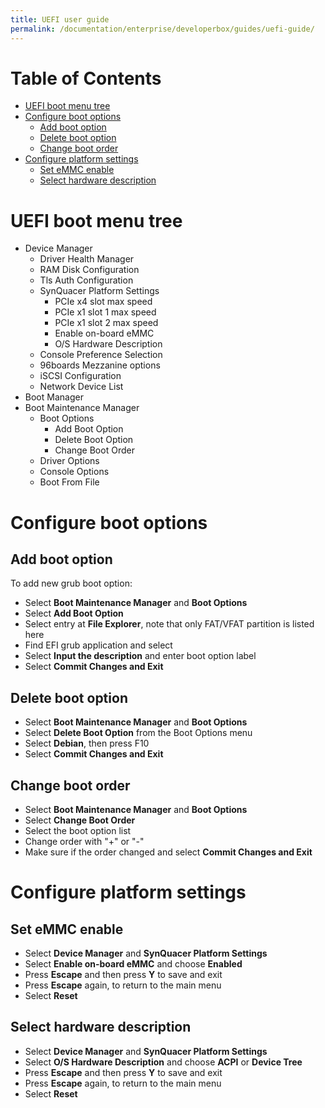 ```yaml
---
title: UEFI user guide
permalink: /documentation/enterprise/developerbox/guides/uefi-guide/
---
```

# Table of Contents

  * [UEFI boot menu tree](#uefi-boot-menu-tree)
  * [Configure boot options](#configure-boot-options)
    * [Add boot option](#add-boot-option)
    * [Delete boot option](#delete-boot-option)
    * [Change boot order](#change-boot-order)
  * [Configure platform settings](#configure-platform-settings)
    * [Set eMMC enable](#set-emmc-enable)
    * [Select hardware description](#select-hardware-description)

# UEFI boot menu tree

  * Device Manager
    * Driver Health Manager
    * RAM Disk Configuration
    * Tls Auth Configuration
    * SynQuacer Platform Settings
      * PCIe x4 slot max speed
      * PCIe x1 slot 1 max speed
      * PCIe x1 slot 2 max speed
      * Enable on-board eMMC
      * O/S Hardware Description
    * Console Preference Selection
    * 96boards Mezzanine options
    * iSCSI Configuration
    * Network Device List
  * Boot Manager
  * Boot Maintenance Manager
    * Boot Options
      * Add Boot Option
      * Delete Boot Option
      * Change Boot Order
    * Driver Options
    * Console Options
    * Boot From File

# Configure boot options

## Add boot option
To add new grub boot option:

* Select **Boot Maintenance Manager** and **Boot Options**
* Select **Add Boot Option**
* Select entry at **File Explorer**, note that only FAT/VFAT partition
  is listed here
* Find EFI grub application and select
* Select **Input the description** and enter boot option label
* Select **Commit Changes and Exit**

## Delete boot option

* Select **Boot Maintenance Manager** and **Boot Options**
* Select **Delete Boot Option** from the Boot Options menu
* Select **Debian**, then press F10
* Select **Commit Changes and Exit**

## Change boot order

* Select **Boot Maintenance Manager** and **Boot Options**
* Select **Change Boot Order**
* Select the boot option list
* Change order with "+" or "-"
* Make sure if the order changed and select **Commit Changes and Exit**

# Configure platform settings

## Set eMMC enable

* Select **Device Manager** and **SynQuacer Platform Settings**
* Select **Enable on-board eMMC** and choose **Enabled**
* Press **Escape** and then press **Y** to save and exit
* Press **Escape** again, to return to the main menu
* Select **Reset**

## Select hardware description

* Select **Device Manager** and **SynQuacer Platform Settings**
* Select **O/S Hardware Description** and choose **ACPI** or **Device Tree**
* Press **Escape** and then press **Y** to save and exit
* Press **Escape** again, to return to the main menu
* Select **Reset**
